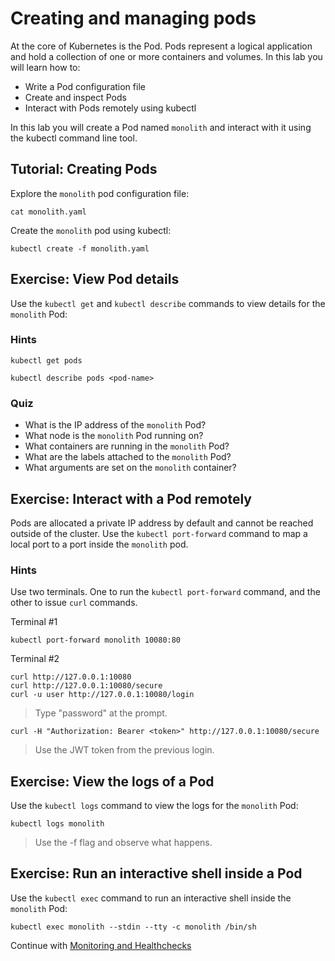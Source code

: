 # Creating and managing pods

At the core of Kubernetes is the Pod. Pods represent a logical application and hold a collection of one or more containers and volumes. In this lab you will learn how to:

* Write a Pod configuration file
* Create and inspect Pods 
* Interact with Pods remotely using kubectl

In this lab you will create a Pod named `monolith` and interact with it using the kubectl command line tool.

## Tutorial: Creating Pods

Explore the `monolith` pod configuration file:

```
cat monolith.yaml
```

Create the `monolith` pod using kubectl:

```
kubectl create -f monolith.yaml
```

## Exercise: View Pod details

Use the `kubectl get` and `kubectl describe` commands to view details for the `monolith` Pod:

### Hints

```
kubectl get pods
```

```
kubectl describe pods <pod-name>
```

### Quiz

* What is the IP address of the `monolith` Pod?
* What node is the `monolith` Pod running on?
* What containers are running in the `monolith` Pod?
* What are the labels attached to the `monolith` Pod?
* What arguments are set on the `monolith` container?

## Exercise: Interact with a Pod remotely

Pods are allocated a private IP address by default and cannot be reached outside of the cluster. Use the `kubectl port-forward` command to map a local port to a port inside the `monolith` pod. 

### Hints

Use two terminals. One to run the `kubectl port-forward` command, and the other to issue `curl` commands.

Terminal #1
```
kubectl port-forward monolith 10080:80
```

Terminal #2
```
curl http://127.0.0.1:10080
curl http://127.0.0.1:10080/secure
curl -u user http://127.0.0.1:10080/login
```

> Type "password" at the prompt.

```
curl -H "Authorization: Bearer <token>" http://127.0.0.1:10080/secure
```

> Use the JWT token from the previous login.

## Exercise: View the logs of a Pod

Use the `kubectl logs` command to view the logs for the `monolith` Pod:

```
kubectl logs monolith
```

> Use the -f flag and observe what happens.

## Exercise: Run an interactive shell inside a Pod

Use the `kubectl exec` command to run an interactive shell inside the `monolith` Pod:

```
kubectl exec monolith --stdin --tty -c monolith /bin/sh
```

Continue with [Monitoring and Healthchecks](https://github.com/walmartdigital/k8s-101/blob/master/labs/02-monitoring-and-healthchecks/02-monitoring-and-healthchecks.md)

